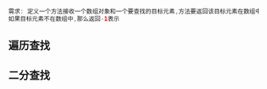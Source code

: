 ```java
需求: 定义一个方法接收一个数组对象和一个要查找的目标元素,方法要返回该目标元素在数组中的索引值;
如果目标元素不在数组中,那么返回-1表示
```

## 遍历查找



## 二分查找



